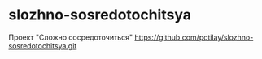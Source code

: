 # slozhno-sosredotochitsya
Проект "Сложно сосредоточиться"
https://github.com/potilay/slozhno-sosredotochitsya.git
